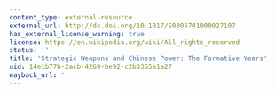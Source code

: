 ```yaml
---
content_type: external-resource
external_url: http://dx.doi.org/10.1017/S0305741000027107
has_external_license_warning: true
license: https://en.wikipedia.org/wiki/All_rights_reserved
status: ''
title: 'Strategic Weapons and Chinese Power: The Formative Years'
uid: 14e1b77b-2acb-4269-be92-c2b3355a1a27
wayback_url: ''
---
```

